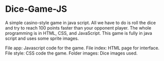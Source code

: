 # Dice-Game-JS
A simple casino-style game in java script. All we have to do is roll the dice and try to reach 100 points
faster than your opponent player. The whole programming is in HTML, CSS, and JavaScript. This game is fully in java script and uses
some sprite images.


File app: Javascript code for the game.
File index: HTML page for interface.
File style: CSS code the game.
Folder images: Dice images used.
